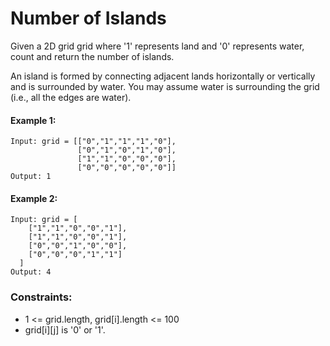 # Number of Islands
Given a 2D grid grid where '1' represents land and '0' represents water, count and return the number of islands.

An island is formed by connecting adjacent lands horizontally or vertically and is surrounded by water. You may assume water is surrounding the grid (i.e., all the edges are water).

#### Example 1:
```
Input: grid = [["0","1","1","1","0"],
               ["0","1","0","1","0"],
               ["1","1","0","0","0"],
               ["0","0","0","0","0"]]
Output: 1
```

#### Example 2:
```
Input: grid = [
    ["1","1","0","0","1"],
    ["1","1","0","0","1"],
    ["0","0","1","0","0"],
    ["0","0","0","1","1"]
  ]
Output: 4
```

### Constraints:

* 1 <= grid.length, grid[i].length <= 100
* grid[i][j] is '0' or '1'.
